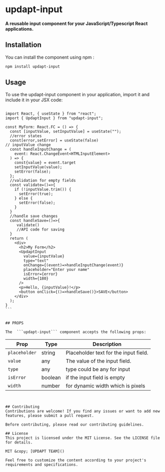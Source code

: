 # updapt-input

**A reusable input component for your JavaScript/Typescript React applications.**

## Installation

You can install the component using npm :

```bash
npm install updapt-input
```

## Usage

To use the updapt-input component in your application, import it and include it in your JSX code:

````tsx

import React, { useState } from "react";
import { UpdaptInput } from "updapt-input";

const MyForm: React.FC = () => {
  const [inputValue, setInputValue] = useState("");
  //error states
  const[error,setError] = useState(false)
// inputValue change
  const handleInputChange = (
    event: React.ChangeEvent<HTMLInputElement>
  ) => {
    const{value} = event.target
    setInputValue(value);
    setError(false);
  };
  //validation for empty fields
  const validate=()=>{
    if (!inputValue.trim()) {
      setError(true);
    } else {
      setError(false);
    }
  }
  //handle save changes
  const handleSave=()=>{
     validate()
     //API code for saving
  }
  return (
    <div>
      <h2>My Form</h2>
      <UpdaptInput
        value={inputValue}
        type="text"
        onChange={(event)=>handleInputChange(event)}
        placeholder="Enter your name"
        isError={error}
        width={180}
      />
      <p>Hello, {inputValue}!</p>
      <button onClick={()=>handleSave()}>SAVE</button>
    </div>
  );
}
```


## PROPS

The  ```updapt-input``` component accepts the following props:
````

| Prop          | Type    | Description                           |
| ------------- | ------- | ------------------------------------- |
| `placeholder` | string  | Placeholder text for the input field. |
| `value`       | any     | The value of the input field.         |
| `type`        | any     | type could be any for input           |
| `isError`     | boolean | if the input field is empty           |
| `width`       | number  | for dynamic width which is pixels     |

```


## Contributing
Contributions are welcome! If you find any issues or want to add new features, please submit a pull request.

Before contributing, please read our contributing guidelines.

## License
This project is licensed under the MIT License. See the LICENSE file for details.

MIT &copy; [UPDAPT TEAM]()

Feel free to customize the content according to your project's requirements and specifications.



```
